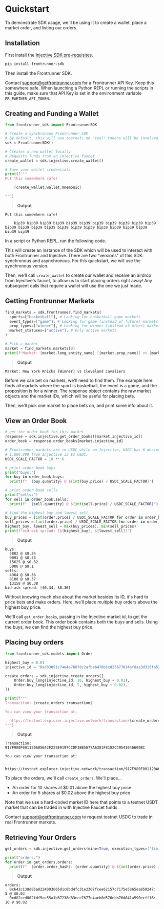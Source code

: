 # Quickstart

To demonstrate SDK usage, we'll be using it to create a wallet, place a market order, and listing our orders.

## Installation

First install the [Injective SDK pre-requisites][injective-sdk-prereqs].

[injective-sdk-prereqs]: https://github.com/InjectiveLabs/sdk-python#dependencies

```sh
pip install frontrunner-sdk
```

Then install the Frontrunner SDK.

Contact [support@getfrontrunner.com][support] for a Frontrunner API Key. Keep this somewhere safe. When launching a Python REPL or running the scripts in this guide, make sure that API Key is set in the environment variable `FR_PARTNER_API_TOKEN`.

[support]: mailto:support@getfrontrunner.com

## Creating and Funding a Wallet

```python
from frontrunner_sdk import FrontrunnerSDK

# Create a synchronous Frontrunner SDK
# By default, this will use testnet; no "real" tokens will be involved.
sdk = FrontrunnerSDK()

# Creates a new wallet locally
# Requests funds from an injective faucet
create_wallet = sdk.injective.create_wallet()

# Save your wallet credentials
print(f"""
Put this somewhere safe!

    {create_wallet.wallet.mnemonic}

""")
```

> **Output**

```text
Put this somewhere safe!

    bip39 bip39 bip39 bip39 bip39 bip39 bip39 bip39 bip39 bip39 bip39 bip39 bip39 bip39 bip39 bip39 bip39 bip39 bip39 bip39 bip39 bip39 bip39 bip39
```

In a script or Python REPL, run the following code.

This will create an instance of the SDK which will be used to interact with both Frontrunner and Injective. There are two "versions" of this SDK: synchronous and asynchronous. For this quickstart, we will use the synchronous version.

Then, we'll call `create_wallet` to create our wallet and receive an airdrop from Injective's faucet, to allow us to start placing orders right away! Any subsequent calls that require a wallet will use the one we just made.

## Getting Frontrunner Markets

```python
find_markets = sdk.frontrunner.find_markets(
  sports=["basketball"], # Looking for basketball game markets
  event_types=["game"], # Looking for game (instead of future) markets
  prop_types=["winner"], # Looking for winner (instead of other) markets
  market_statuses=["active"], # Only active markets
)

# Pick a market
market = find_markets.markets[0]
print(f"Market: {market.long_entity_name} [{market.prop_name}] vs {market.short_entity_name}")
```

> **Output**

```text
Market: New York Knicks [Winner] vs Cleveland Cavaliers
```

Before we can bet on markets, we'll need to find them. The example here finds all markets where the sport is basketball, the event is a game, and the proposition is for a winner. The response object contains the raw market objects and the market IDs, which will be useful for placing bets.

Then, we'll pick one market to place bets on, and print some info about it.

## View an Order Book

```python
# get the order book for this market
response = sdk.injective.get_order_books([market.injective_id])
order_book = response.order_books[market.injective_id]

# Frontrunner markets are in USDC while on Injective, USDC has 6 decimals.
# 1,000,000 from Injective is $1 USDC.
USDC_SCALE_FACTOR = 10 ** 6

# print order book buys
print("buys:")
for buy in order_book.buys:
  print(f"  {buy.quantity} @ ${int(buy.price) / USDC_SCALE_FACTOR}")

# print order book sells
print("sells:")
for sell in order_book.sells:
  print(f"  {sell.quantity} @ ${int(sell.price) / USDC_SCALE_FACTOR}")

# find the highest buy and lowest sell
buy_prices = [int(order.price) / USDC_SCALE_FACTOR for order in order_book.buys]
sell_prices = [int(order.price) / USDC_SCALE_FACTOR for order in order_book.sells]
highest_buy, lowest_sell = max(buy_prices), min(sell_prices)
print(f"bid-ask spread: [${highest_buy}, ${lowest_sell}]")
```

> **Output**

```text
buys:
  5882 @ $0.34
  9091 @ $0.33
  15625 @ $0.32
  5000 @ $0.1
sells:
  4364 @ $0.36
  8108 @ $0.37
  13158 @ $0.38
bid-ask spread: [$0.34, $0.36]
```

Without knowing much else about the market besides its ID, it's hard to price bets and make orders. Here, we'll place multiple buy orders above the highest buy price.

We'll call `get_order_books`, passing in the Injective market id, to get the current order book. This order book contains both the buys and sells. Using the buys, we can find the highest buy price.

## Placing buy orders

```python
from frontrunner_sdk.models import Order

highest_buy = 0.01
injective_id = "0xd03091c74e4e76878c2afbeb470b1c825677014afdaa3d315fa534884d2d90e1"

create_orders = sdk.injective.create_orders([
    Order.buy_long(injective_id, 10, highest_buy + 0.01),
    Order.buy_long(injective_id, 5, highest_buy + 0.02),
])

print(f"""
Transaction: {create_orders.transaction}

You can view your transaction at:

  https://testnet.explorer.injective.network/transaction/{create_orders.transaction}
""")
```

> **Output**

```text
Transaction: 917F980F001120A05642F225E9197CCDF1BB5677A6381F81D2CC95410466008C

You can view your transaction at:

  https://testnet.explorer.injective.network/transaction/917F980F001120A05642F225E9197CCDF1BB5677A6381F81D2CC95410466008C
```

To place the orders, we'll call `create_orders`. We'll place...

* An order for 10 shares at $0.01 above the highest buy price
* An order for 5 shares at $0.02 above the highest buy price

Note that we use a hard-coded market ID here that points to a testnet USDT market that can be traded in with Injective Faucet funds.

Contact [support@getfrontrunner.com][support] to request testnet USDC to trade in real Frontrunner markets.

## Retrieving Your Orders

```python
get_orders = sdk.injective.get_orders(mine=True, execution_types=["limit"])

print("orders:")
for order in get_orders.orders:
  print(f"  {order.order_hash}: {order.quantity} @ ${int(order.price) / USDC_SCALE_FACTOR}")
```

> **Output**

```text
orders:
  0x642c138d85a8224093665d1c8bd4fc31e2307fcee62157c7175e5865ea850247: 5 @ $0.03
  0xd82ced802fdf5ce55a1b37238d83ece7677e4aeb0d576ebb76d041a590ecff16: 10 @ $0.02
```
